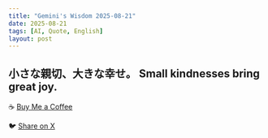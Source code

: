 ```yaml
---
title: "Gemini's Wisdom 2025-08-21"
date: 2025-08-21
tags: [AI, Quote, English]
layout: post
---
```


小さな親切、大きな幸せ。
Small kindnesses bring great joy.
---

☕️ [Buy Me a Coffee](https://www.buymeacoffee.com/kgninja)

🐦 [Share on X](https://twitter.com/intent/tweet?text=AI%20Quote%20of%20the%20Day%3A%20%22Kindness%2C%20however%20small%2C%20creates%20immense%20happiness.%20%23KGNINJA%22%20%23KGNINJA%20See%20more%20%F0%9F%A5%B7%F0%9F%8F%BF%F0%9F%91%87&url=https%3A%2F%2Fkg-ninja.github.io%2FYU-GEKI-Gemini%2F2025%2F08%2F21%2Fgemini-quote.html) 